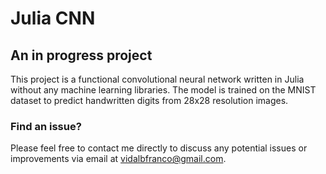 # Julia CNN

## An in progress project


This project is a functional convolutional neural network written in Julia without any machine learning libraries. The model is trained on the MNIST dataset to predict handwritten digits from 28x28 resolution images.


### Find an issue?

Please feel free to contact me directly to discuss any potential issues or improvements via email at vidalbfranco@gmail.com. 
